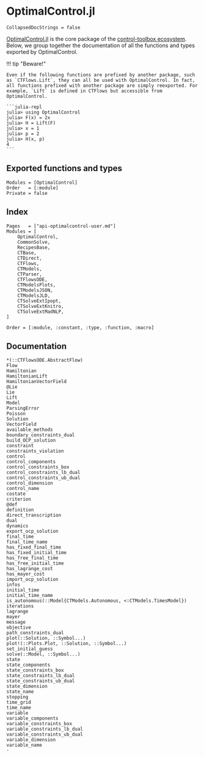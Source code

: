 # OptimalControl.jl

```@meta
CollapsedDocStrings = false
```

[OptimalControl.jl](https://github.com/control-toolbox/OptimalControl.jl) is the core package of the [control-toolbox ecosystem](https://github.com/control-toolbox). Below, we group together the documentation of all the functions and types exported by OptimalControl.

!!! tip "Beware!"

    Even if the following functions are prefixed by another package, such as `CTFlows.Lift`, they can all be used with OptimalControl. In fact, all functions prefixed with another package are simply reexported. For example, `Lift` is defined in CTFlows but accessible from OptimalControl.

    ```julia-repl
    julia> using OptimalControl
    julia> F(x) = 2x
    julia> H = Lift(F)
    julia> x = 1
    julia> p = 2
    julia> H(x, p)
    4
    ```

## Exported functions and types

```@autodocs
Modules = [OptimalControl]
Order   = [:module]
Private = false
```

## Index

```@index
Pages   = ["api-optimalcontrol-user.md"]
Modules = [
    OptimalControl,
    CommonSolve, 
    RecipesBase,
    CTBase, 
    CTDirect, 
    CTFlows, 
    CTModels, 
    CTParser, 
    CTFlowsODE, 
    CTModelsPlots, 
    CTModelsJSON, 
    CTModelsJLD,
    CTSolveExtIpopt,
    CTSolveExtKnitro,
    CTSolveExtMadNLP,
]

Order = [:module, :constant, :type, :function, :macro]
```

## Documentation

```@docs; canonical=true
*(::CTFlowsODE.AbstractFlow)
Flow
Hamiltonian
HamiltonianLift
HamiltonianVectorField
@Lie
Lie
Lift
Model
ParsingError
Poisson
Solution
VectorField
available_methods
boundary_constraints_dual
build_OCP_solution
constraint
constraints_violation
control
control_components
control_constraints_box
control_constraints_lb_dual
control_constraints_ub_dual
control_dimension
control_name
costate
criterion
@def
definition
direct_transcription
dual
dynamics
export_ocp_solution
final_time
final_time_name
has_fixed_final_time
has_fixed_initial_time
has_free_final_time
has_free_initial_time
has_lagrange_cost
has_mayer_cost
import_ocp_solution
infos
initial_time
initial_time_name
is_autonomous(::Model{CTModels.Autonomous, <:CTModels.TimesModel})
iterations
lagrange
mayer
message
objective
path_constraints_dual
plot(::Solution, ::Symbol...)
plot!(::Plots.Plot, ::Solution, ::Symbol...)
set_initial_guess
solve(::Model, ::Symbol...)
state
state_components
state_constraints_box
state_constraints_lb_dual
state_constraints_ub_dual
state_dimension
state_name
stopping
time_grid
time_name
variable
variable_components
variable_constraints_box
variable_constraints_lb_dual
variable_constraints_ub_dual
variable_dimension
variable_name
⋅
```
